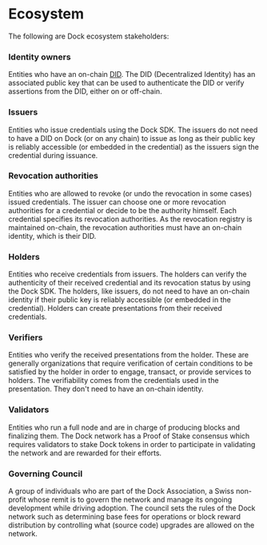 # Ecosystem

The following are Dock ecosystem stakeholders:

### Identity owners

Entities who have an on-chain [DID](https://www.w3.org/TR/did-core/). The DID \(Decentralized Identity\) has an associated public key that can be used to authenticate the DID or verify assertions from the DID, either on or off-chain.

### Issuers

Entities who issue credentials using the Dock SDK. The issuers do not need to have a DID on Dock \(or on any chain\) to issue as long as their public key is reliably accessible \(or embedded in the credential\) as the issuers sign the credential during issuance.

### Revocation authorities

Entities who are allowed to revoke \(or undo the revocation in some cases\) issued credentials. The issuer can choose one or more revocation authorities for a credential or decide to be the authority himself. Each credential specifies its revocation authorities. As the revocation registry is maintained on-chain, the revocation authorities must have an on-chain identity, which is their DID.

### Holders

Entities who receive credentials from issuers. The holders can verify the authenticity of their received credential and its revocation status by using the Dock SDK. The holders, like issuers, do not need to have an on-chain identity if their public key is reliably accessible \(or embedded in the credential\). Holders can create presentations from their received credentials.

### Verifiers

Entities who verify the received presentations from the holder. These are generally organizations that require verification of certain conditions to be satisfied by the holder in order to engage, transact, or provide services to holders. The verifiability comes from the credentials used in the presentation. They don't need to have an on-chain identity.

### Validators

Entities who run a full node and are in charge of producing blocks and finalizing them. The Dock network has a Proof of Stake consensus which requires validators to stake Dock tokens in order to participate in validating the network and are rewarded for their efforts.

### Governing Council

A group of individuals who are part of the Dock Association, a Swiss non-profit whose remit is to govern the network and manage its ongoing development while driving adoption. The council sets the rules of the Dock network such as determining base fees for operations or block reward distribution by controlling what \(source code\) upgrades are allowed on the network.



